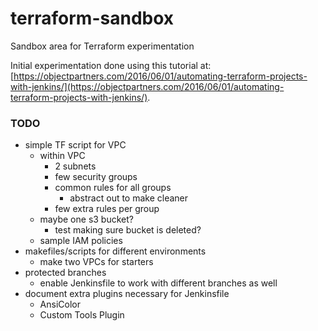 # terraform-sandbox
Sandbox area for Terraform experimentation

Initial experimentation done using this tutorial at: [https://objectpartners.com/2016/06/01/automating-terraform-projects-with-jenkins/](https://objectpartners.com/2016/06/01/automating-terraform-projects-with-jenkins/).

### TODO

* simple TF script for VPC
  * within VPC
    * 2 subnets
    * few security groups
    * common rules for all groups
      * abstract out to make cleaner
    * few extra rules per group
  * maybe one s3 bucket?
    * test making sure bucket is deleted?
  * sample IAM policies
* makefiles/scripts for different environments
  * make two VPCs for starters
* protected branches
  * enable Jenkinsfile to work with different branches as well
* document extra plugins necessary for Jenkinsfile
  * AnsiColor
  * Custom Tools Plugin
